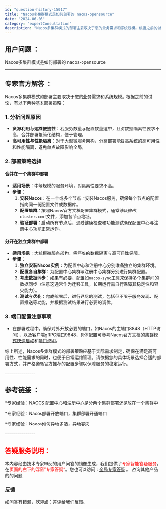 ```yaml
---
id: "question-history-15017"
title: "Nacos多集群模式是如何部署的 nacos-opensource"
date: "2024-06-05"
category: "expertConsultation"
description: "Nacos多集群模式的部署主要取决于您的业务需求和系统规模。根据之前的讨论，有以下两种基本部署策略：### 1. 分析问题原因- **资源利用与运维便捷性**：若服务数量与配置数量适中，且对数据隔离性要求不高，合并部署能简化结构，便于管理。- **高可用性与性能隔离**：对于大型微服务架构，分离部署"
---
```


## 用户问题 ： 
 Nacos多集群模式是如何部署的 nacos-opensource 

---------------
## 专家官方解答 ：

Nacos多集群模式的部署主要取决于您的业务需求和系统规模。根据之前的讨论，有以下两种基本部署策略：

### 1. 分析问题原因
- **资源利用与运维便捷性**：若服务数量与配置数量适中，且对数据隔离性要求不高，合并部署能简化结构，便于管理。
- **高可用性与性能隔离**：对于大型微服务架构，分离部署能提高系统的高可用性和性能隔离，避免单点故障影响全局。

### 2. 部署策略选择
#### 合并在一个集群中部署
- **适用场景**：中等规模的服务环境，对隔离性要求不高。
- **步骤**：
  1. **安装Nacos**：在一个或多个节点上安装Nacos服务，确保每个节点的配置指向同一份配置文件或数据库。
  2. **配置集群**：按照Nacos官方文档配置集群模式，通常涉及修改`cluster.conf`文件，添加各节点地址。
  3. **验证部署**：启动所有节点后，通过健康检查和功能测试确保配置中心与注册中心功能正常运作。

#### 分开在独立集群中部署
- **适用场景**：大规模微服务架构，需严格的数据隔离与高可用性保障。
- **步骤**：
  1. **独立安装Nacos实例**：为配置中心和注册中心分别准备独立的集群环境。
  2. **配置各自集群**：为配置中心集群与注册中心集群分别进行集群配置。
  3. **考虑数据同步**：如果有必要，配置如`nacos-sync`工具来保持多个集群间的数据同步（注意这通常作为迁移工具，长期运行需自行保障其稳定性和容灾能力）。
  4. **测试与优化**：完成部署后，进行详尽的测试，包括但不限于服务发现、配置推送等功能，并根据测试结果进行必要的调优。

### 3. 端口配置注意事项
- 在部署过程中，确保对外开放必要的端口，如Nacos的主端口8848（HTTP访问），以及客户端gRPC端口9848，具体配置可参考Nacos官方文档的[集群模式快速启动](https://nacos.io/docs/latest/guide/admin/cluster-mode-quick-start/)和[端口说明](https://nacos.io/docs/latest/upgrading/200-compatibility/)。

综上所述，Nacos多集群模式的部署策略应基于实际需求制定，确保在满足高可用性、性能需求的同时，也便于日常运维管理。请依据您的具体场景选择合适的部署方式，并严格遵循官方推荐的配置步骤以保障服务的稳定运行。


<font color="#949494">---------------</font> 


## 参考链接 ：

*专家经验：NACOS 配置中心和注册中心是分两个集群部署还是放在一个集群中 
 
 *专家经验：Nacos部署开放端口，集群部署开通端口 
 
 *专家经验：Nacos如何异地多活，异地容灾 


 <font color="#949494">---------------</font> 
 


## <font color="#FF0000">答疑服务说明：</font> 

本内容经由技术专家审阅的用户问答的镜像生成，我们提供了<font color="#FF0000">专家智能答疑服务</font>，在<font color="#FF0000">页面的右下的浮窗”专家答疑“</font>。您也可以访问 : [全局专家答疑](https://answer.opensource.alibaba.com/docs/intro) 。 咨询其他产品的的问题

### 反馈
如问答有错漏，欢迎点：[差评](https://ai.nacos.io/user/feedbackByEnhancerGradePOJOID?enhancerGradePOJOId=15070)给我们反馈。
